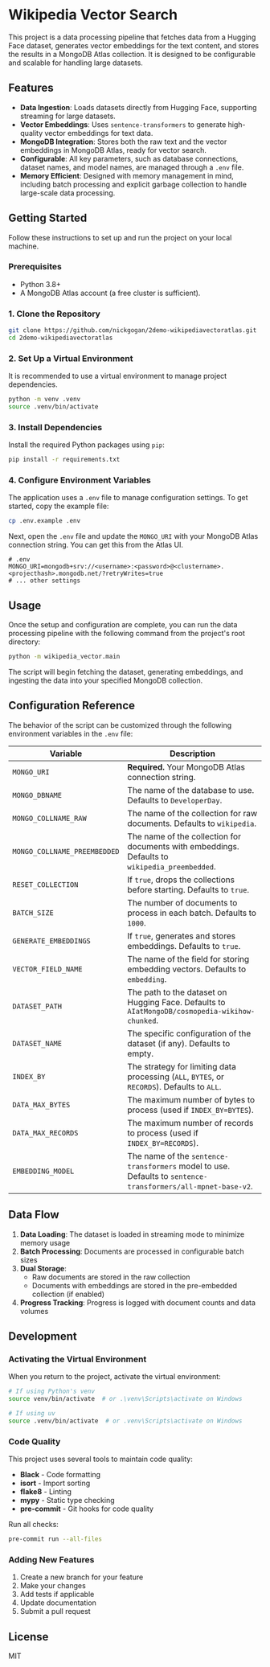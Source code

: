 # Wikipedia Vector Search

This project is a data processing pipeline that fetches data from a Hugging Face dataset, generates vector embeddings for the text content, and stores the results in a MongoDB Atlas collection. It is designed to be configurable and scalable for handling large datasets.

## Features

- **Data Ingestion**: Loads datasets directly from Hugging Face, supporting streaming for large datasets.
- **Vector Embeddings**: Uses `sentence-transformers` to generate high-quality vector embeddings for text data.
- **MongoDB Integration**: Stores both the raw text and the vector embeddings in MongoDB Atlas, ready for vector search.
- **Configurable**: All key parameters, such as database connections, dataset names, and model names, are managed through a `.env` file.
- **Memory Efficient**: Designed with memory management in mind, including batch processing and explicit garbage collection to handle large-scale data processing.

## Getting Started

Follow these instructions to set up and run the project on your local machine.

### Prerequisites

- Python 3.8+
- A MongoDB Atlas account (a free cluster is sufficient).

### 1. Clone the Repository

```bash
git clone https://github.com/nickgogan/2demo-wikipediavectoratlas.git
cd 2demo-wikipediavectoratlas
```

### 2. Set Up a Virtual Environment

It is recommended to use a virtual environment to manage project dependencies.

```bash
python -m venv .venv
source .venv/bin/activate
```

### 3. Install Dependencies

Install the required Python packages using `pip`:

```bash
pip install -r requirements.txt
```

### 4. Configure Environment Variables

The application uses a `.env` file to manage configuration settings. To get started, copy the example file:

```bash
cp .env.example .env
```

Next, open the `.env` file and update the `MONGO_URI` with your MongoDB Atlas connection string. You can get this from the Atlas UI.

```dotenv
# .env
MONGO_URI=mongodb+srv://<username>:<password>@<clustername>.<projecthash>.mongodb.net/?retryWrites=true
# ... other settings
```

## Usage

Once the setup and configuration are complete, you can run the data processing pipeline with the following command from the project's root directory:

```bash
python -m wikipedia_vector.main
```

The script will begin fetching the dataset, generating embeddings, and ingesting the data into your specified MongoDB collection.

## Configuration Reference

The behavior of the script can be customized through the following environment variables in the `.env` file:

| Variable | Description |
|---|---|
| `MONGO_URI` | **Required.** Your MongoDB Atlas connection string. |
| `MONGO_DBNAME` | The name of the database to use. Defaults to `DeveloperDay`. |
| `MONGO_COLLNAME_RAW` | The name of the collection for raw documents. Defaults to `wikipedia`. |
| `MONGO_COLLNAME_PREEMBEDDED` | The name of the collection for documents with embeddings. Defaults to `wikipedia_preembedded`. |
| `RESET_COLLECTION` | If `true`, drops the collections before starting. Defaults to `true`. |
| `BATCH_SIZE` | The number of documents to process in each batch. Defaults to `1000`. |
| `GENERATE_EMBEDDINGS` | If `true`, generates and stores embeddings. Defaults to `true`. |
| `VECTOR_FIELD_NAME` | The name of the field for storing embedding vectors. Defaults to `embedding`. |
| `DATASET_PATH` | The path to the dataset on Hugging Face. Defaults to `AIatMongoDB/cosmopedia-wikihow-chunked`. |
| `DATASET_NAME` | The specific configuration of the dataset (if any). Defaults to empty. |
| `INDEX_BY` | The strategy for limiting data processing (`ALL`, `BYTES`, or `RECORDS`). Defaults to `ALL`. |
| `DATA_MAX_BYTES` | The maximum number of bytes to process (used if `INDEX_BY=BYTES`). |
| `DATA_MAX_RECORDS` | The maximum number of records to process (used if `INDEX_BY=RECORDS`). |
| `EMBEDDING_MODEL` | The name of the `sentence-transformers` model to use. Defaults to `sentence-transformers/all-mpnet-base-v2`. |

## Data Flow

1. **Data Loading**: The dataset is loaded in streaming mode to minimize memory usage
2. **Batch Processing**: Documents are processed in configurable batch sizes
3. **Dual Storage**:
   - Raw documents are stored in the raw collection
   - Documents with embeddings are stored in the pre-embedded collection (if enabled)
4. **Progress Tracking**: Progress is logged with document counts and data volumes

## Development

### Activating the Virtual Environment

When you return to the project, activate the virtual environment:

```bash
# If using Python's venv
source venv/bin/activate  # or .\venv\Scripts\activate on Windows

# If using uv
source .venv/bin/activate  # or .venv\Scripts\activate on Windows
```

### Code Quality

This project uses several tools to maintain code quality:

- **Black** - Code formatting
- **isort** - Import sorting
- **flake8** - Linting
- **mypy** - Static type checking
- **pre-commit** - Git hooks for code quality

Run all checks:
```bash
pre-commit run --all-files
```

### Adding New Features

1. Create a new branch for your feature
2. Make your changes
3. Add tests if applicable
4. Update documentation
5. Submit a pull request

## License

MIT